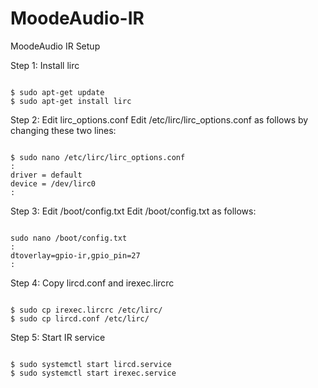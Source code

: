# MoodeAudio-IR
MoodeAudio IR Setup


Step 1: Install lirc
<pre><code>
$ sudo apt-get update
$ sudo apt-get install lirc
</code></pre>

Step 2: Edit lirc_options.conf
Edit /etc/lirc/lirc_options.conf as follows by changing these two lines:
<pre><code>
$ sudo nano /etc/lirc/lirc_options.conf
:
driver = default
device = /dev/lirc0
:
</code></pre>

Step 3: Edit /boot/config.txt
Edit /boot/config.txt as follows:
<pre><code>
sudo nano /boot/config.txt
:
dtoverlay=gpio-ir,gpio_pin=27
:
</code></pre>

Step 4: Copy lircd.conf and irexec.lircrc
<pre><code>
$ sudo cp irexec.lircrc /etc/lirc/
$ sudo cp lircd.conf /etc/lirc/
</code></pre>

Step 5: Start IR service
<pre><code>
$ sudo systemctl start lircd.service
$ sudo systemctl start irexec.service
</code></pre>
